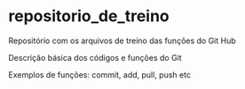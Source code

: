 # repositorio_de_treino
Repositório com os arquivos de treino das funções do Git Hub


Descrição básica dos códigos e funções do Git

Exemplos de funções: commit, add, pull, push etc